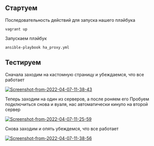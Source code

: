 ## Стартуем

Последовательность действий для запуска нашего плэйбука

```
vagrant up
```
Запускаем плэйбук

```
ansible-playbook ha_proxy.yml
```
## Тестируем

Сначала заходим на кастомную страницу и убеждаемся, что все работает

<a href="https://ibb.co/Ss3mYtD"><img src="https://i.ibb.co/QbKHSP7/Screenshot-from-2022-04-07-11-38-43.png" alt="Screenshot-from-2022-04-07-11-38-43" border="0"></a>


Теперь заходим на один из серверов, а после роняем его
Пробуем подключиться снова и вуаля, нас автоматически кинуло на второй сервер

<a href="https://ibb.co/2Mk1pDT"><img src="https://i.ibb.co/dp5wHdR/Screenshot-from-2022-04-07-11-25-59.png" alt="Screenshot-from-2022-04-07-11-25-59" border="0"></a>

Снова заходим и опять убеждемся, что все работает

<a href="https://ibb.co/h1HB1wm"><img src="https://i.ibb.co/rfMxfNw/Screenshot-from-2022-04-07-11-38-56.png" alt="Screenshot-from-2022-04-07-11-38-56" border="0"></a>
